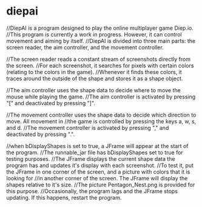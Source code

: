 # diepai
//DiepAI is a program designed to play the online multiplayer game Diep.io.
//This program is currently a work in progress. However, it can control movement and aiming by itself. 
//DiepAI is divided into three main parts: the screen reader, the aim controller, and the movement controller.
	
//The screen reader reads a constant stream of screenshots directly from the screen. 
//For each screenshot, it searches for pixels with certain colors (relating to the colors in the game).
//Whenever it finds these colors, it traces around the outside of the shape and stores it as a shape object.
	
//The aim controller uses the shape data to decide where to move the mouse while playing the game.
//The aim controller is activated by pressing "[" and deactivated by pressing "]". 
	
//The movement controller uses the shape data to decide which direction to move. All movement in 
//the game is controlled by pressing the keys a, w, s, and d. 
//The movement controller is activated by pressing "," and deactivated by pressing ".".
	
//when bDisplayShapes is set to true, a JFrame will appear at the start of the program.
//The runnable_jar file has bDisplayShapes set to true for testing purposes. 
//The JFrame displays the current shape data the program has and updates it's display with each screenshot. 
//To test it, put the JFrame in one corner of the screen, and a picture with colors that it is looking for
//in another corner of the screen. The JFrame will display the shapes relative to it's size.
//The picture Pentagon_Nest.png is provided for this purpose.
//Occasionally, the program lags and the JFrame stops updating. If this happens, restart the program.
